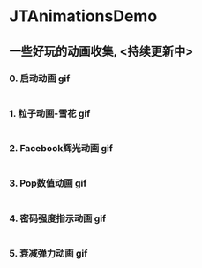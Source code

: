# JTAnimationsDemo
## 一些好玩的动画收集, <持续更新中> 
### 0. 启动动画 gif
![]()
### 1. 粒子动画-雪花 gif
![]()
### 2. Facebook辉光动画 gif
![]()
### 3. Pop数值动画 gif
![]()
### 4. 密码强度指示动画 gif
![]()
### 5. 衰减弹力动画 gif
![]()